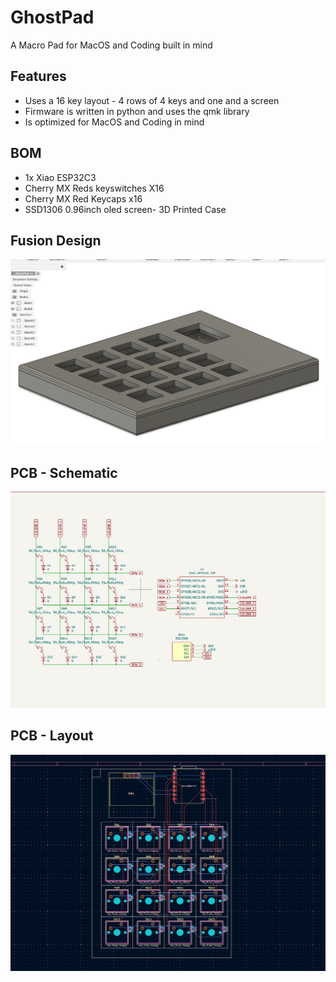 # GhostPad
A Macro Pad for MacOS and Coding built in mind


## Features

- Uses a 16 key layout - 4 rows of 4 keys and one and a screen
- Firmware is written in python and uses the qmk library
- Is optimized for MacOS and Coding in mind


## BOM
- 1x Xiao ESP32C3
- Cherry MX Reds keyswitches X16
- Cherry MX Red Keycaps x16
- SSD1306 0.96inch
 oled screen- 3D Printed Case

## Fusion Design

![alt text](fusion.png)

## PCB - Schematic

![alt text](schematic.png)

## PCB - Layout

![alt text](Pcb.png)
